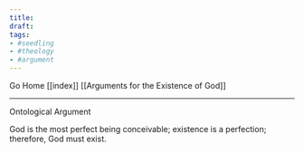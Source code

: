```yaml
---
title:
draft:
tags:
- #seedling 
- #theology
- #argument 
---
```


Go Home [[index]]
[[Arguments for the Existence of God]]

---

Ontological Argument

God is the most perfect being conceivable; existence is a perfection; therefore, God must exist.